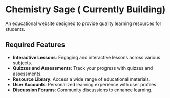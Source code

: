 # Chemistry Sage ( Currently Building)

An educational website designed to provide quality learning resources for students.

## Required Features

- **Interactive Lessons**: Engaging and interactive lessons across various subjects.
- **Quizzes and Assessments**: Track your progress with quizzes and assessments.
- **Resource Library**: Access a wide range of educational materials.
- **User Accounts**: Personalized learning experience with user profiles.
- **Discussion Forums**: Community discussions to enhance learning.

